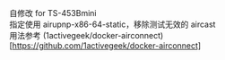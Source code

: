自修改  for TS-453Bmini  
指定使用 airupnp-x86-64-static，移除测试无效的 aircast  
用法参考 (1activegeek/docker-airconnect)[https://github.com/1activegeek/docker-airconnect]
